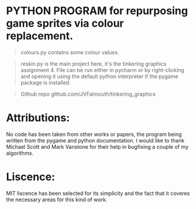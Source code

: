 # PYTHON PROGRAM for repurposing game sprites via colour replacement.

> colours.py contains some colour values.

> reskin.py is the main project here, it's the tinkering graphics assignment 4. File can be run either in pycharm or by right-clicking and opening it using the default python interpreter if the pygame package is installed.

> Github repo github.com/JVFalmouth/tinkering_graphics

# Attributions:
No code has been taken from other works or papers, the program being written from the pygame and python documentation.
I would like to thank Michael Scott and Mark Vanstone for their help in bugfixing a couple of my algorithms.

# Liscence:
MIT liscence has been selected for its simplicity and the fact that it coveres the necessary areas for this kind of work.
